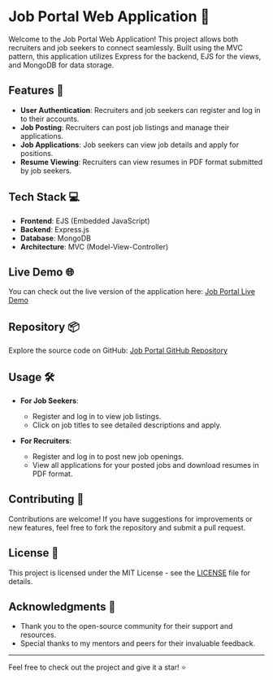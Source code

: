 # Job Portal Web Application 🚀

Welcome to the Job Portal Web Application! This project allows both recruiters and job seekers to connect seamlessly. Built using the MVC pattern, this application utilizes Express for the backend, EJS for the views, and MongoDB for data storage.

## Features 🌟

- **User Authentication**: Recruiters and job seekers can register and log in to their accounts.
- **Job Posting**: Recruiters can post job listings and manage their applications.
- **Job Applications**: Job seekers can view job details and apply for positions.
- **Resume Viewing**: Recruiters can view resumes in PDF format submitted by job seekers.

## Tech Stack 💻

- **Frontend**: EJS (Embedded JavaScript)
- **Backend**: Express.js
- **Database**: MongoDB
- **Architecture**: MVC (Model-View-Controller)

## Live Demo 🌐

You can check out the live version of the application here: [Job Portal Live Demo]([https://your-render-url.com](https://easily-job-portal-bmku.onrender.com))

## Repository 📦

Explore the source code on GitHub: [Job Portal GitHub Repository]([https://github.com/yourusername/job-portal](https://github.com/sachinbhawar2014/jobPortalNodeJsExpressApp/tree/MongoDB-Integration))

## Usage 🛠️

- **For Job Seekers**:
  - Register and log in to view job listings.
  - Click on job titles to see detailed descriptions and apply.

- **For Recruiters**:
  - Register and log in to post new job openings.
  - View all applications for your posted jobs and download resumes in PDF format.

## Contributing 🤝

Contributions are welcome! If you have suggestions for improvements or new features, feel free to fork the repository and submit a pull request.

## License 📄

This project is licensed under the MIT License - see the [LICENSE](LICENSE) file for details.

## Acknowledgments 🙏

- Thank you to the open-source community for their support and resources.
- Special thanks to my mentors and peers for their invaluable feedback.

---

Feel free to check out the project and give it a star! ⭐

